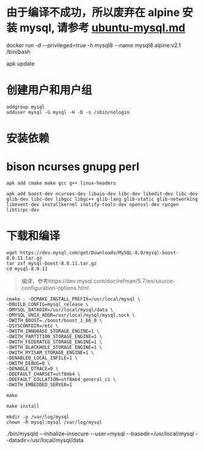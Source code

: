 # 由于编译不成功，所以废弃在 alpine 安装 mysql, 请参考 [ubuntu-mysql.md](../../ubuntu/mysql/ubuntu-mysql.md)

docker run -d --privileged=true -h mysql8 --name mysql8 alpine:v2.1 /bin/bash

apk update

# 创建用户和用户组

```
addgroup mysql
adduser mysql -G mysql -H -D -s /sbin/nologin
```

# 安装依赖

# bison ncurses gnupg perl

```
apk add cmake make gcc g++ linux-headers

apk add boost-dev ncurses-dev libaio-dev libc-dev libedit-dev libc-dev glib-dev libc-dev libgcc libgc++ glib-lang glib-static glib-networking libevent-dev installkernel inotify-tools-dev openssl-dev rpcgen libtirpc-dev
```

# 下载和编译

```
wget https://dev.mysql.com/get/Downloads/MySQL-8.0/mysql-boost-8.0.11.tar.gz
tar zxf mysql-boost-8.0.11.tar.gz
cd mysql-8.0.11
```

> 编译，参考https://dev.mysql.com/doc/refman/5.7/en/source-configuration-options.html

```
cmake . -DCMAKE_INSTALL_PREFIX=/usr/local/mysql \
-DBUILD_CONFIG=mysql_release \
-DMYSQL_DATADIR=/usr/local/mysql/data \
-DMYSQL_UNIX_ADDR=/usr/local/mysql/mysql.sock \
-DWITH_BOOST=./boost/boost_1_66_0 \
-DSYSCONFDIR=/etc \
-DWITH_INNOBASE_STORAGE_ENGINE=1 \
-DWITH_PARTITION_STORAGE_ENGINE=1 \
-DWITH_FEDERATED_STORAGE_ENGINE=1 \
-DWITH_BLACKHOLE_STORAGE_ENGINE=1 \
-DWITH_MYISAM_STORAGE_ENGINE=1 \
-DENABLED_LOCAL_INFILE=1 \
-DWITH_DEBUG=0 \
-DENABLE_DTRACE=0 \
-DDEFAULT_CHARSET=utf8mb4 \
-DDEFAULT_COLLATION=utf8mb4_general_ci \
-DWITH_EMBEDDED_SERVER=1

make

make install

mkdir -p /var/log/mysql
chown -R mysql:mysql /var/log/mysql
```

./bin/mysqld --initialize-insecure --user=mysql --basedir=/usr/local/mysql --datadir=/usr/local/mysql/data
